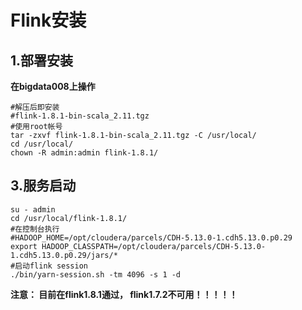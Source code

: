 Flink安装
================================================================================
## 1.部署安装
**在bigdata008上操作**
```shell
#解压后即安装
#flink-1.8.1-bin-scala_2.11.tgz
#使用root帐号
tar -zxvf flink-1.8.1-bin-scala_2.11.tgz -C /usr/local/
cd /usr/local/
chown -R admin:admin flink-1.8.1/
```

## 3.服务启动
```shell
su - admin
cd /usr/local/flink-1.8.1/
#在控制台执行
#HADOOP_HOME=/opt/cloudera/parcels/CDH-5.13.0-1.cdh5.13.0.p0.29
export HADOOP_CLASSPATH=/opt/cloudera/parcels/CDH-5.13.0-1.cdh5.13.0.p0.29/jars/*
#启动flink session
./bin/yarn-session.sh -tm 4096 -s 1 -d 
```

**注意： 目前在flink1.8.1通过， flink1.7.2不可用！！！！！**